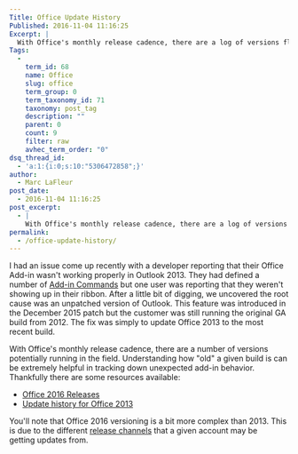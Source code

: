 ```yaml
---
Title: Office Update History
Published: 2016-11-04 11:16:25
Excerpt: |
  With Office's monthly release cadence, there are a log of versions floating out in the field. Understanding how "old" a given buid is can be extremely helpful in tracking down unexpected add-in behavior. Thankfully there are some resources available.
Tags:
  - 
    term_id: 68
    name: Office
    slug: office
    term_group: 0
    term_taxonomy_id: 71
    taxonomy: post_tag
    description: ""
    parent: 0
    count: 9
    filter: raw
    avhec_term_order: "0"
dsq_thread_id:
  - 'a:1:{i:0;s:10:"5306472858";}'
author:
  - Marc LaFleur
post_date:
  - 2016-11-04 11:16:25
post_excerpt:
  - |
    With Office's monthly release cadence, there are a log of versions floating out in the field. Understanding how "old" a given buid is can be extremely helpful in tracking down unexpected add-in behavior. Thankfully there are some resources available.
permalink:
  - /office-update-history/
---
```

I had an issue come up recently with a developer reporting that their Office Add-in wasn't working properly in Outlook 2013. They had defined a number of <a href="https://dev.office.com/docs/add-ins/outlook/add-in-commands-for-outlook">Add-in Commands</a> but one user was reporting that they weren't showing up in their ribbon. After a little bit of digging, we uncovered the root cause was an unpatched version of Outlook. This feature was introduced in the December 2015 patch but the customer was still running the original GA build from 2012. The fix was simply to update Office 2013 to the most recent build.

With Office's monthly release cadence, there are a number of versions potentially running in the field. Understanding how "old" a given build is can be extremely helpful in tracking down unexpected add-in behavior. Thankfully there are some resources available:
<ul>
 	<li><a href="https://technet.microsoft.com/en-us/office/mt465751">Office 2016 Releases</a></li>
 	<li><a href="https://support.office.com/en-us/article/Update-history-for-Office-2013-19214f38-85b7-4734-b2f8-a6a598bb0117?ui=en-US&amp;rs=en-US&amp;ad=US&amp;fromAR=1">Update history for Office 2013</a></li>
</ul>
You'll note that Office 2016 versioning is a bit more complex than 2013. This is due to the different <a href="https://technet.microsoft.com/library/mt455210.aspx">release channels</a> that a given account may be getting updates from.